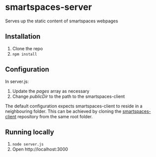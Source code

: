 smartspaces-server
==================

Serves up the static content of smartspaces webpages

Installation
------------

1. Clone the repo
2. `npm install`

Configuration
-------------

In server.js:

1. Update the _pages_ array as necessary
2. Change _publicDir_ to the path to the smartspaces-client

The default configuration expects smartspaces-client to reside in a neighbouring folder.  This can be achieved by cloning the [smartspaces-client](https://github.com/reelyactive/smartspaces-client) repository from the same root folder.

Running locally
---------------

1. `node server.js`
2. Open http://localhost:3000
